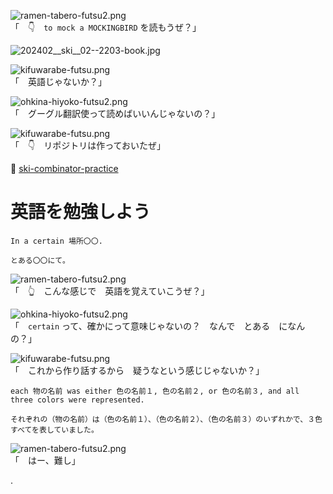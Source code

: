 ![ramen-tabero-futsu2.png](https://crieit.now.sh/upload_images/d27ea8dcfad541918d9094b9aed83e7d61daf8532bbbe.png)  
「　👇　`to mock a MOCKINGBIRD` を読もうぜ？」  

![202402__ski__02--2203-book.jpg](https://crieit.now.sh/upload_images/84914ddbb8215da02310a247920b278565bcea92bc504.jpg)  

![kifuwarabe-futsu.png](https://crieit.now.sh/upload_images/beaf94b260ae2602ca8cf7f5bbc769c261daf8686dbda.png)  
「　英語じゃないか？」  

![ohkina-hiyoko-futsu2.png](https://crieit.now.sh/upload_images/96fb09724c3ce40ee0861a0fd1da563d61daf8a09d9bc.png)  
「　グーグル翻訳使って読めばいいんじゃないの？」  

![kifuwarabe-futsu.png](https://crieit.now.sh/upload_images/beaf94b260ae2602ca8cf7f5bbc769c261daf8686dbda.png)  
「　👇　リポジトリは作っておいたぜ」  

📖 [ski-combinator-practice](https://github.com/muzudho/ski-combinator-practice)  

# 英語を勉強しよう

```plaintext
In a certain 場所〇〇.

とある〇〇にて。
```

![ramen-tabero-futsu2.png](https://crieit.now.sh/upload_images/d27ea8dcfad541918d9094b9aed83e7d61daf8532bbbe.png)  
「　👆　こんな感じで　英語を覚えていこうぜ？」  

![ohkina-hiyoko-futsu2.png](https://crieit.now.sh/upload_images/96fb09724c3ce40ee0861a0fd1da563d61daf8a09d9bc.png)  
「　`certain` って、確かにって意味じゃないの？　なんで　とある　になんの？」  

![kifuwarabe-futsu.png](https://crieit.now.sh/upload_images/beaf94b260ae2602ca8cf7f5bbc769c261daf8686dbda.png)  
「　これから作り話するから　疑うなという感じじゃないか？」  

```plaintext
each 物の名前 was either 色の名前１, 色の名前２, or 色の名前３, and all three colors were represented.

それぞれの（物の名前）は（色の名前１）、（色の名前２）、（色の名前３）のいずれかで、３色すべてを表していました。
```

![ramen-tabero-futsu2.png](https://crieit.now.sh/upload_images/d27ea8dcfad541918d9094b9aed83e7d61daf8532bbbe.png)  
「　はー、難し」  

.